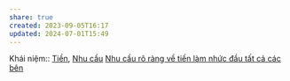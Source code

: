 ```yaml
---
share: true
created: 2023-09-05T16:17
updated: 2024-07-01T15:49
---
```

Khái niệm:: [Tiền](Ti%E1%BB%81n.md), [Nhu cầu](%E2%9A%A1Hi%E1%BB%83u%20bi%E1%BA%BFt%20s%C3%A2u/%CE%9E%20Kh%C3%A1i%20ni%E1%BB%87m/X%C3%A2y%20d%E1%BB%B1ng%20d%E1%BB%B1%20%C3%A1n/Qu%E1%BA%A3n%20l%C3%BD%20d%E1%BB%B1%20%C3%A1n/Nhu%20c%E1%BA%A7u.md)
[Nhu cầu rõ ràng về tiền làm nhức đầu tất cả các bên](./Nhu%20c%E1%BA%A7u%20r%C3%B5%20r%C3%A0ng%20v%E1%BB%81%20ti%E1%BB%81n%20l%C3%A0m%20nh%E1%BB%A9c%20%C4%91%E1%BA%A7u%20t%E1%BA%A5t%20c%E1%BA%A3%20c%C3%A1c%20b%C3%AAn.md)